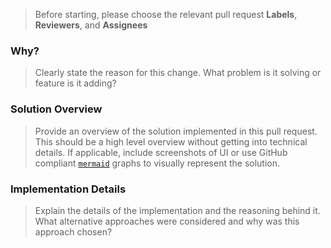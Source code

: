 > Before starting, please choose the relevant pull request **Labels**, **Reviewers**, and **Assignees**

### Why?

> Clearly state the reason for this change. What problem is it solving or feature is it adding?

### Solution Overview

> Provide an overview of the solution implemented in this pull request. This should be a high level overview without getting into technical details. If applicable, include screenshots of UI or use GitHub compliant [`mermaid`](https://docs.github.com/en/get-started/writing-on-github/working-with-advanced-formatting/creating-diagrams) graphs to visually represent the solution.

### Implementation Details

> Explain the details of the implementation and the reasoning behind it. What alternative approaches were considered and why was this approach chosen?

